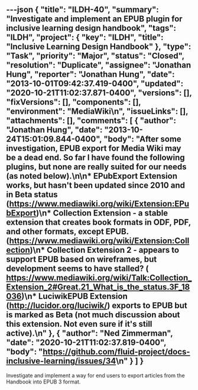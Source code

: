 ---json
{
  "title": "ILDH-40",
  "summary": "Investigate and implement an EPUB plugin for inclusive learning design handbook",
  "tags": "ILDH",
  "project": {
    "key": "ILDH",
    "title": "Inclusive Learning Design Handbook"
  },
  "type": "Task",
  "priority": "Major",
  "status": "Closed",
  "resolution": "Duplicate",
  "assignee": "Jonathan Hung",
  "reporter": "Jonathan Hung",
  "date": "2013-10-01T09:42:37.419-0400",
  "updated": "2020-10-21T11:02:37.871-0400",
  "versions": [],
  "fixVersions": [],
  "components": [],
  "environment": "MediaWiki\n",
  "issueLinks": [],
  "attachments": [],
  "comments": [
    {
      "author": "Jonathan Hung",
      "date": "2013-10-24T15:01:09.844-0400",
      "body": "After some investigation, EPUB export for Media Wiki may be a dead end. So far I have found the following plugins, but none are really suited for our needs (as noted below).\n\n* EPubExport Extension works, but hasn't been updated since 2010 and in Beta status (<https://www.mediawiki.org/wiki/Extension:EPubExport>)\n* Collection Extension - a stable extension that creates book formats in ODF, PDF, and other formats, except EPUB. (<https://www.mediawiki.org/wiki/Extension:Collection>)\n* Collection Extension 2 - appears to support EPUB based on wireframes, but development seems to have stalled? ( <https://www.mediawiki.org/wiki/Talk:Collection_Extension_2#Great.21_What_is_the_status.3F_18036>)\n* LuciwikEPUB Extension (<http://lucidor.org/luciwik/>) exports to EPUB but is marked as Beta (not much discussion about this extension. Not even sure if it's still active).\n"
    },
    {
      "author": "Ned Zimmerman",
      "date": "2020-10-21T11:02:37.819-0400",
      "body": "<https://github.com/fluid-project/docs-inclusive-learning/issues/34>\n"
    }
  ]
}
---
Investigate and implement a way for end users to export articles from the Handbook into EPUB 3 format.

        